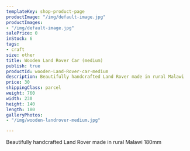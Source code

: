 ```yaml
---
templateKey: shop-product-page
productImage: "/img/default-image.jpg"
productImages:
- "/img/default-image.jpg"
salePrice: 0
inStock: 6
tags:
- craft
size: other
title: Wooden Land Rover Car (medium)
publish: true
productId: wooden-Land-Rover-car-medium
description: Beautifully handcrafted Land Rover made in rural Malawi
price: 30
shippingClass: parcel
weight: 760
width: 230
height: 140
length: 180
galleryPhotos:
- "/img/wooden-landrover-medium.jpg"

---
```

Beautifully handcrafted Land Rover made in rural Malawi 180mm